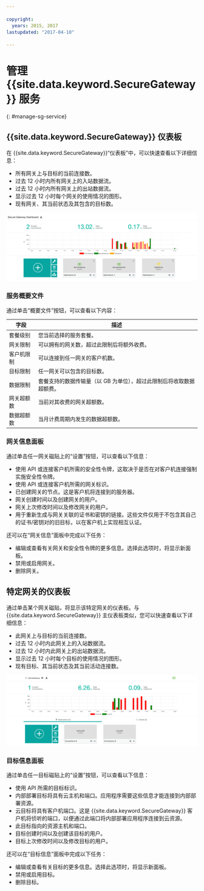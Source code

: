 ```yaml
---

copyright:
  years: 2015, 2017
lastupdated: "2017-04-10"

---
```


# 管理 {{site.data.keyword.SecureGateway}} 服务
{: #manage-sg-service}

## {{site.data.keyword.SecureGateway}} 仪表板
在 {{site.data.keyword.SecureGateway}}“仪表板”中，可以快速查看以下详细信息：

- 所有网关上与目标的当前连接数。
- 过去 12 小时内所有网关上的入站数据流。
- 过去 12 小时内所有网关上的出站数据流。
- 显示过去 12 小时每个网关的使用情况的图形。
- 现有网关、其当前状态及其包含的目标数。

![显示使用情况的 {{site.data.keyword.SecureGateway}}“仪表板”](./images/dashboardUsage.png?raw=true "显示使用情况的 {{site.data.keyword.SecureGateway}}“仪表板”")

### 服务概要文件
通过单击“概要文件”按钮，可以查看以下内容：

字段|描述
-- | --
套餐级别|您当前选择的服务套餐。
网关限制|可以拥有的网关数，超过此限制后将额外收费。
客户机限制|可以连接到任一网关的客户机数。
目标限制|任一网关可以包含的目标数。
数据限制|套餐支持的数据传输量（以 GB 为单位），超过此限制后将收取数据超额费。
网关超额数|当前对其收费的网关超额数。
数据超额数|当月计费周期内发生的数据超额数。

### 网关信息面板
通过单击任一网关磁贴上的“设置”按钮，可以查看以下信息：

- 使用 API 或连接客户机所需的安全性令牌，这取决于是否在对客户机连接强制实施安全性令牌。
- 使用 API 或连接客户机所需的网关标识。
- 已创建网关的节点。这是客户机将连接到的服务器。
- 网关创建时间以及创建网关的用户。
- 网关上次修改时间以及修改网关的用户。
- 用于重新生成与网关关联的证书和密钥的链接。这些文件仅用于不包含其自己的证书/密钥对的旧目标，以在客户机上实现相互认证。

还可以在“网关信息”面板中完成以下任务：

- 编辑或查看有关网关和安全性令牌的更多信息。选择此选项时，将显示新面板。
- 禁用或启用网关。
- 删除网关。

## 特定网关的仪表板
通过单击某个网关磁贴，将显示该特定网关的仪表板。与 {{site.data.keyword.SecureGateway}} 主仪表板类似，您可以快速查看以下详细信息：

- 此网关上与目标的当前连接数。
- 过去 12 小时内此网关上的入站数据流。
- 过去 12 小时内此网关上的出站数据流。
- 显示过去 12 小时每个目标的使用情况的图形。
- 现有目标、其当前状态及其当前活动连接数。

![特定网关的仪表板](./images/viewGateway.png?raw=true "特定网关的仪表板")

### 目标信息面板
通过单击任一目标磁贴上的“设置”按钮，可以查看以下信息：

- 使用 API 所需的目标标识。
- 内部部署目标将具有云主机和端口。应用程序需要这些信息才能连接到内部部署资源。
- 云目标将具有客户机端口。这是 {{site.data.keyword.SecureGateway}} 客户机将侦听的端口，以便通过此端口将内部部署应用程序连接到云资源。
- 此目标指向的资源主机和端口。
- 目标创建时间以及创建该目标的用户。
- 目标上次修改时间以及修改目标的用户。

还可以在“目标信息”面板中完成以下任务：

- 编辑或查看有关目标的更多信息。选择此选项时，将显示新面板。
- 禁用或启用目标。
- 删除目标。

